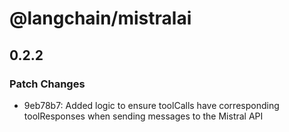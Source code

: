 # @langchain/mistralai

## 0.2.2

### Patch Changes

- 9eb78b7: Added logic to ensure toolCalls have corresponding toolResponses when sending messages to the Mistral API
